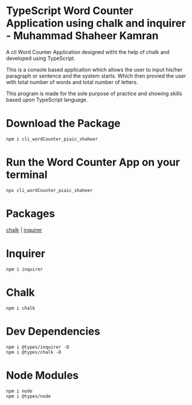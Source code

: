 # TypeScript Word Counter Application using chalk and inquirer - Muhammad Shaheer Kamran

A cli Word Counter Application  designed witht the help of chalk and developed using TypeScript. 

This is a console based application which allows the user to input his/her paragraph or sentence and the system starts. Which then provied the user with total number of words and total number of letters.


This program is made for the sole purpose of practice and showing skills based upon TypeScript language.


# Download the Package

```
npm i cli_wordCounter_piaic_shaheer
```

# Run the Word Counter App on your terminal

```
npx cli_wordCounter_piaic_shaheer
```

# Packages

[chalk](https://github.com/chalk/chalk) | 
[inquirer](https://github.com/SBoudrias/Inquirer.js)

# Inquirer
```
npm i inquirer
```


# Chalk
```
npm i chalk
```

# Dev Dependencies
```
npm i @types/inquirer -D
npm i @types/chalk -D
```

# Node Modules
```
npm i node
npm i @types/node
```